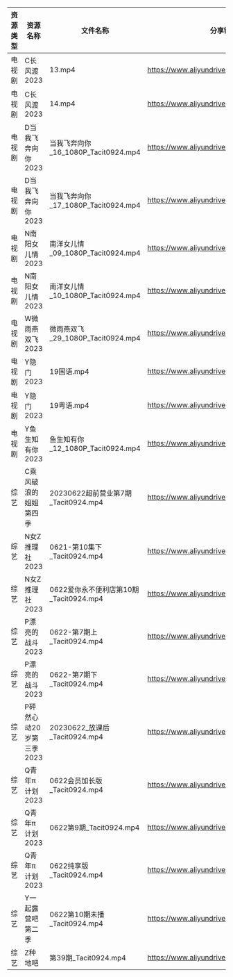 | 资源类型 | 资源名称            | 文件名称                          | 分享链接                                      | 更新时间       |
| ---- | --------------- | ----------------------------- | ----------------------------------------- | ---------- |
| 电视剧  | C长风渡2023        | 13.mp4                        | https://www.aliyundrive.com/s/bgfs3rS69iP | 2023-06-23 |
| 电视剧  | C长风渡2023        | 14.mp4                        | https://www.aliyundrive.com/s/bgfs3rS69iP | 2023-06-23 |
| 电视剧  | D当我飞奔向你2023     | 当我飞奔向你_16_1080P_Tacit0924.mp4 | https://www.aliyundrive.com/s/YhMD33vkgca | 2023-06-23 |
| 电视剧  | D当我飞奔向你2023     | 当我飞奔向你_17_1080P_Tacit0924.mp4 | https://www.aliyundrive.com/s/YhMD33vkgca | 2023-06-23 |
| 电视剧  | N南阳女儿情2023      | 南洋女儿情_09_1080P_Tacit0924.mp4  | https://www.aliyundrive.com/s/XAjYPaTqKTn | 2023-06-23 |
| 电视剧  | N南阳女儿情2023      | 南洋女儿情_10_1080P_Tacit0924.mp4  | https://www.aliyundrive.com/s/XAjYPaTqKTn | 2023-06-23 |
| 电视剧  | W微雨燕双飞2023      | 微雨燕双飞_29_1080P_Tacit0924.mp4  | https://www.aliyundrive.com/s/Uvq8Q8wJXgg | 2023-06-23 |
| 电视剧  | Y隐门2023         | 19国语.mp4                      | https://www.aliyundrive.com/s/3hQ1KUe4HeE | 2023-06-23 |
| 电视剧  | Y隐门2023         | 19粤语.mp4                      | https://www.aliyundrive.com/s/3hQ1KUe4HeE | 2023-06-23 |
| 电视剧  | Y鱼生知有你2023      | 鱼生知有你_12_1080P_Tacit0924.mp4  | https://www.aliyundrive.com/s/PtcvTV9b9k4 | 2023-06-23 |
| 综艺   | C乘风破浪的姐姐第四季     | 20230622超前营业第7期_Tacit0924.mp4 | https://www.aliyundrive.com/s/PtzrForHMqQ | 2023-06-23 |
| 综艺   | N女Z推理社2023      | 0621-第10集下_Tacit0924.mp4      | https://www.aliyundrive.com/s/RA6dKYNxzLz | 2023-06-23 |
| 综艺   | N女Z推理社2023      | 0622爱你永不便利店第10期_Tacit0924.mp4 | https://www.aliyundrive.com/s/RA6dKYNxzLz | 2023-06-23 |
| 综艺   | P漂亮的战斗2023      | 0622-第7期上_Tacit0924.mp4       | https://www.aliyundrive.com/s/4dnj9Y3gcW1 | 2023-06-23 |
| 综艺   | P漂亮的战斗2023      | 0622-第7期下_Tacit0924.mp4       | https://www.aliyundrive.com/s/4dnj9Y3gcW1 | 2023-06-23 |
| 综艺   | P砰然心动20岁第三季2023 | 20230622_放课后_Tacit0924.mp4    | https://www.aliyundrive.com/s/vX9oHZyPy6Y | 2023-06-23 |
| 综艺   | Q青年π计划2023      | 0622会员加长版_Tacit0924.mp4       | https://www.aliyundrive.com/s/PReFQ8C6eAn | 2023-06-23 |
| 综艺   | Q青年π计划2023      | 0622第9期_Tacit0924.mp4         | https://www.aliyundrive.com/s/PReFQ8C6eAn | 2023-06-23 |
| 综艺   | Q青年π计划2023      | 0622纯享版_Tacit0924.mp4         | https://www.aliyundrive.com/s/PReFQ8C6eAn | 2023-06-23 |
| 综艺   | Y一起露营吧第二季       | 0622第10期未播_Tacit0924.mp4      | https://www.aliyundrive.com/s/Fn5hroTsXMn | 2023-06-23 |
| 综艺   | Z种地吧            | 第39期_Tacit0924.mp4            | https://www.aliyundrive.com/s/X646VT8wnFZ | 2023-06-23 |
